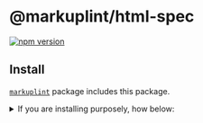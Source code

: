 # @markuplint/html-spec

[![npm version](https://badge.fury.io/js/%40markuplint%2Fhtml-spec.svg)](https://www.npmjs.com/package/@markuplint/html-spec)

## Install

[`markuplint`](https://www.npmjs.com/package/markuplint) package includes this package.

<details>
<summary>If you are installing purposely, how below:</summary>

```shell
$ npm install @markuplint/html-spec
```

</details>
